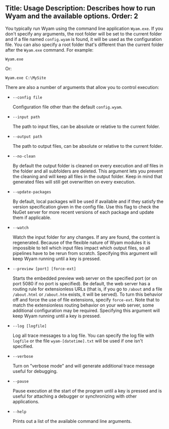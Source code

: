 Title: Usage
Description: Describes how to run Wyam and the available options.
Order: 2
---
You typically run Wyam using the command line application `Wyam.exe`. If you don't specify any arguments, the root folder will be set to the current folder and if a file named `config.wyam` is found, it will be used as the configuration file. You can also specify a root folder that's different than the current folder after the `Wyam.exe` command. For example:

```
Wyam.exe
```

Or:

```
Wyam.exe C:\MySite
```

There are also a number of arguments that allow you to control execution:

* `--config file`
  
  Configuration file other than the default `config.wyam`.
  
* `--input path`

  The path to input files, can be absolute or relative to the current folder.
  
* `--output path`

  The path to output files, can be absolute or relative to the current folder.
  
* `--no-clean`

  By default the output folder is cleaned on every execution and *all* files in the folder and all subfolders are deleted. This argument lets you prevent the cleaning and will keep all files in the output folder. Keep in mind that generated files will still get overwritten on every execution.
  
* `--update-packages`

  By default, local packages will be used if available and if they satisfy the version specification given in the config file. Use this flag to check the NuGet server for more recent versions of each package and update them if applicable.

* `--watch`

  Watch the input folder for any changes. If any are found, the content is regenerated. Because of the flexible nature of Wyam modules it is impossible to tell which input files impact which output files, so all pipelines have to be rerun from scratch. Specifying this argument will keep Wyam running until a key is pressed.
  
* `--preview [port] [force-ext]`

  Starts the embedded preview web server on the specified port (or on port 5080 if no port is specified). Be default, the web server has a routing rule for extensionless URLs (that is, if you go to `/about` and a file `/about.html` or `/about.htm` exists, it will be served). To turn this behavior off and force the use of file extensions, specify `force-ext`. Note that to match the extensionless routing behavior on your web server, some additional configuration may be required. Specifying this argument will keep Wyam running until a key is pressed.
  
* `--log [logfile]`

  Log all trace messages to a log file. You can specify the log file with `logfile` or the file `wyam-[datetime].txt` will be used if one isn't specified.
  
* `--verbose`

  Turn on "verbose mode" and will generate additional trace message useful for debugging.
  
* `--pause`

  Pause execution at the start of the program until a key is pressed and is useful for attaching a debugger or synchronizing with other applications.
  
* `--help`

  Prints out a list of the available command line arguments. 
